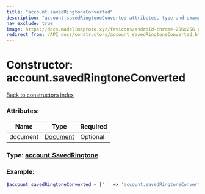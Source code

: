 ```yaml
---
title: "account.savedRingtoneConverted"
description: "account.savedRingtoneConverted attributes, type and example"
nav_exclude: true
image: https://docs.madelineproto.xyz/favicons/android-chrome-256x256.png
redirect_from: /API_docs/constructors/account_savedRingtoneConverted.html
---
```

# Constructor: account.savedRingtoneConverted  
[Back to constructors index](/API_docs/constructors/index.html)



### Attributes:

| Name     |    Type       | Required |
|----------|---------------|----------|
|document|[Document](/API_docs/types/Document.html) | Optional|



### Type: [account.SavedRingtone](/API_docs/types/account.SavedRingtone.html)


### Example:

```php
$account_savedRingtoneConverted = ['_' => 'account.savedRingtoneConverted', 'document' => Document];
```  
